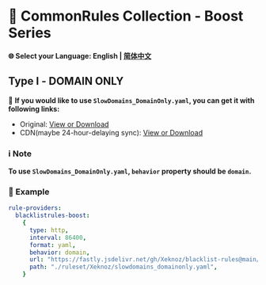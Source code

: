 # 📜 CommonRules Collection - Boost Series  
**🌐 Select your Language: English | [简体中文](README_CN.md)**  
## Type Ⅰ - DOMAIN ONLY  
🔗 **If you would like to use `SlowDomains_DomainOnly.yaml`, you can get it with following links:**  
- Original: [View or Download](https://raw.githubusercontent.com/Xeknoz/blacklist-rules/main/Common/Boost/Clash/SlowDomains_DomainOnly.yaml)  
- CDN(maybe 24-hour-delaying sync): [View or Download](https://fastly.jsdelivr.net/gh/Xeknoz/blacklist-rules@main/Common/Boost/Clash/SlowDomains_DomainOnly.yaml)
### ℹ️ Note  
**To use `SlowDomains_DomainOnly.yaml`, `behavior` property should be `domain`.**  
### 📝 Example  
```yaml
rule-providers:
  blacklistrules-boost:
    {
      type: http,
      interval: 86400,
      format: yaml,
      behavior: domain,
      url: "https://fastly.jsdelivr.net/gh/Xeknoz/blacklist-rules@main/Common/Boost/Clash/SlowDomains_DomainOnly.yaml",
      path: "./ruleset/Xeknoz/slowdomains_domainonly.yaml",
    }
```
